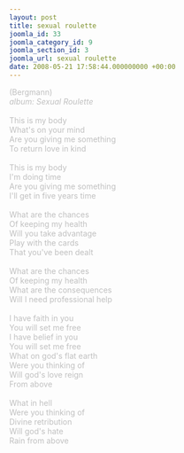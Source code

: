 ```yaml
---
layout: post
title: sexual roulette
joomla_id: 33
joomla_category_id: 9
joomla_section_id: 3
joomla_url: sexual roulette
date: 2008-05-21 17:58:44.000000000 +00:00
---
```

<span style="color: #c0c0c0">(Bergmann)<br />
<i>album: Sexual Roulette</i><br />
<br />
This is my body<br />
What's on your mind<br />
Are you giving me something<br />
To return love in kind<br />
<br />
This is my body<br />
I'm doing time<br />
Are you giving me something<br />
I'll get in five years time<br />
<br />
What are the chances<br />
Of keeping my health<br />
Will you take advantage<br />
Play with the cards<br />
That you've been dealt<br />
<br />
What are the chances<br />
Of keeping my health<br />
What are the consequences<br />
Will I need professional help<br />
<br />
I have faith in you<br />
You will set me free<br />
I have belief in you<br />
You will set me free<br />
What on god's flat earth<br />
Were you thinking of<br />
Will god's love reign<br />
From above<br />
<br />
What in hell<br />
Were you thinking of<br />
Divine retribution<br />
Will god's hate<br />
Rain from above
</span>
